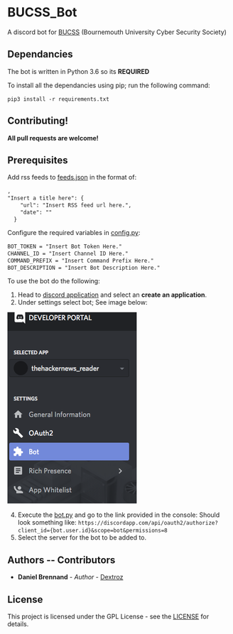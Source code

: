 # BUCSS_Bot
A discord bot for [BUCSS](https://www.bucss.net/) (Bournemouth University Cyber Security Society)

## Dependancies
The bot is written in Python 3.6 so its **REQUIRED**

To install all the dependancies using pip; run the following command:
```
pip3 install -r requirements.txt
```

## Contributing!
**All pull requests are welcome!**

## Prerequisites

Add rss feeds to [feeds.json](feeds.json) in the format of:
```
,
"Insert a title here": {
    "url": "Insert RSS feed url here.",
    "date": ""
  }
```

Configure the required variables in [config.py](config.py):
```
BOT_TOKEN = "Insert Bot Token Here."
CHANNEL_ID = "Insert Channel ID Here."
COMMAND_PREFIX = "Insert Command Prefix Here."
BOT_DESCRIPTION = "Insert Bot Description Here."
```

To use the bot do the following:

1. Head to [discord application](https://discordapp.com/developers/applications/) and select an **create an application**.
2. Under settings select bot; See image below:

![bot.png](bot.png)

4. Execute the [bot.py](bot.py) and go to the link provided in the console:
    Should look something like: `https://discordapp.com/api/oauth2/authorize?client_id={bot.user.id}&scope=bot&permissions=8`
5. Select the server for the bot to be added to.

## Authors -- Contributors

* **Daniel Brennand** - *Author* - [Dextroz](https://github.com/Dextroz)

## License

This project is licensed under the GPL License - see the [LICENSE](LICENSE) for details.